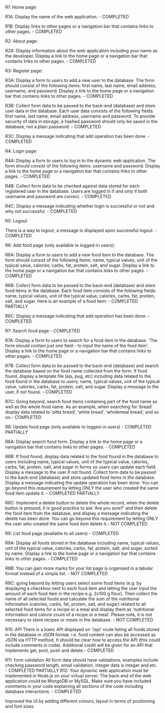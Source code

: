 R1: Home page:

R1A: Display the name of the web application. - COMPLETED 

R1B:  Display links to other pages or a navigation bar that contains links to other pages. - COMPLETED

R2: About page: 

R2A: Display information about the web application including your name as the developer. Display a link to the home page or a navigation bar that contains links to other pages. - COMPLETED

R3: Register page:

R3A: Display a form to users to add a new user to the database. The form should consist of the following items: first name, last name, email address, username, and password.  Display a link to the home page or a navigation bar that contains links to other pages. - COMPLETED

R3B:  Collect form data to be passed to the back-end (database) and store user data in the database. Each user data consists of the following fields: first name, last name, email address, username and password. To provide security of data in storage, a hashed password should only be saved in the database, not a plain password. - COMPLETED

R3C: Display a message indicating that add operation has been done. - COMPLETED

R4: Login page:


R4A: Display a form to users to log in to the dynamic web application. The form should consist of the following items: username and password.  Display a link to the home page or a navigation bar that contains links to other pages. - COMPLETED

R4B: Collect form data to be checked against data stored for each registered user in the database. Users are logged in if and only if both username and password are correct.  - COMPLETED

R4C: Display a message indicating whether login is successful or not and why not successful. - COMPLETED

R5: Logout

There is a way to logout, a message is displayed upon successful logout. - COMPLETED

R6: Add food page (only available to logged-in users):

R6A: Display a form to users to add a new food item to the database. The form should consist of the following items: name, typical values, unit of the typical value, calories, carbs, fat, protein, salt, and sugar.  Display a link to the home page or a navigation bar that contains links to other pages. - COMPLETED

R6B:  Collect form data to be passed to the back-end (database) and store food items in the database. Each food item consists of the following fields: name, typical values, unit of the typical value, calories, carbs, fat, protein, salt, and sugar. Here is an example of a food item: - COMPLETED PARTIALLY 

R6C: Display a message indicating that add operation has been done. - COMPLETED

R7: Search food page - COMPLETED 

R7A: Display a form to users to search for a food item in the database. 'The form should contain just one field - to input the name of the food item'. Display a link to the home page or a navigation bar that contains links to other pages. - COMPLETED
 
R7B:  Collect form data to be passed to the back-end (database) and search the database based on the food name collected from the form. If food found, display a template file (ejs, pug, etc) including data related to the food found in the database to users; name, typical values, unit of the typical value, calories, carbs, fat, protein, salt, and sugar. Display a message to the user, if not found. - COMPLETED

R7C: Going beyond, search food items containing part of the food name as well as the whole food name. As an example, when searching for ‘bread’ display data related to ‘pitta bread’, ‘white bread’, ‘wholemeal bread’, and so on.- COMPLETED

R8: Update food page (only available to logged-in users) - COMPLETED PARTIALLY

R8A: Display search food form. Display a link to the home page or a navigation bar that contains links to other pages. - COMPLETED

R8B: If food found, display data related to the food found in the database to users including name, typical values, unit of the typical value, calories, carbs, fat, protein, salt, and sugar in forms so users can update each field. Display a message to the user if not found. Collect form data to be passed to the back-end (database) and store updated food items in the database. Display a message indicating the update operation has been done. You can go beyond this requirement by letting ONLY the user who created the same food item update it. - COMPLETED PARTIALLY

R8C: Implement a delete button to delete the whole record, when the delete button is pressed, it is good practice to ask 'Are you sure?' and then delete the food item from the database, and display a message indicating the delete has been done. You can go beyond this requirement by letting ONLY the user who created the same food item delete it.- NOT COMPLETED

R9: List food page (available to all users) - COMPLETED

R9A: Display all foods stored in the database including name, typical values, unit of the typical value, calories, carbs, fat, protein, salt, and sugar, sorted by name. Display a link to the home page or a navigation bar that contains links to other pages. - COMPLETED

R8B: You can gain more marks for your list page is organised in a tabular format instead of a simple list. - NOT COMPLETED

R9C: going beyond by letting users select some food items (e.g. by displaying a checkbox next to each food item and letting the user input the amount of each food item in the recipe e.g. 2x100 g flour). Then collect the name of all selected foods and calculate the sum of the nutritional information (calories, carbs, fat, protein, salt, and sugar) related to all selected food items for a recipe or a meal and display them as ‘nutritional information and calorie count of a recipe or a meal’. Please note, it is not necessary to store recipes or meals in the database. - NOT COMPLETED

R10: API
There is a basic API displayed on '/api' route listing all foods stored in the database in JSON format. i.e. food content can also be accessed as JSON via HTTP method, It should be clear how to access the API (this could include comments in code). Additional credit will be given for an API that implements get, post, push and delete.- COMPLETED

R11: form validation
All form data should have validations, examples include checking password length, email validation, integer data is integer and etc. - COMPLETED PARTIALLY
R12: Your dynamic web application must be implemented in Node.js on your virtual server. The back-end of the web application could be MongoDB or MySQL. Make sure you have included comments in your code explaining all sections of the code including database interactions. - COMPLETED

Improved the UI by adding different colours, layout in terms of positioning and font sizes